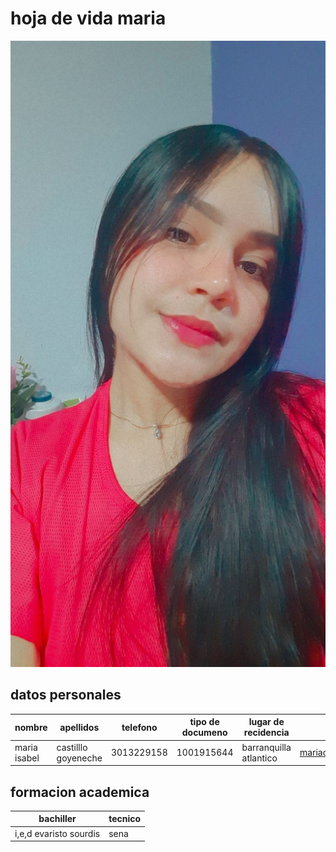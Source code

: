 # hoja de vida maria 

<img src="img/IMG-20210529-WA0004 (2).jpg">

## datos personales 

| nombre  | apellidos | telefono | tipo de documeno | lugar de recidencia | coreo |
| --- | --- | --- | --- | ---| --- |
| maria isabel | castilllo goyeneche| 3013229158 | 1001915644 | barranquilla atlantico |mariacastillo2002g@gmail.com |

## formacion academica 
| bachiller | tecnico |
| --- | --- |
| i,e,d evaristo sourdis | sena |


